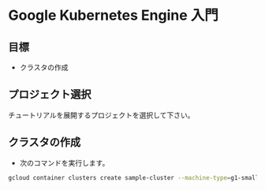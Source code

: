 # Google Kubernetes Engine 入門

## 目標

+ クラスタの作成

## プロジェクト選択

チュートリアルを展開するプロジェクトを選択して下さい。

<walkthrough-project-setup></walkthrough-project-setup>

## クラスタの作成

- 次のコマンドを実行します。

```sh
gcloud container clusters create sample-cluster --machine-type=g1-small --preemptible --enable-autoscaling --num-nodes=1 --zone=asia-northeast1-a --disk-size=20
```